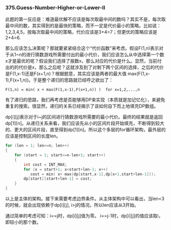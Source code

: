 ### 375.Guess-Number-Higher-or-Lower-II

此题的第一反应是：难道最优解不应该是每次取最中间的数吗？其实不是，每次取最中间的数，其实得到的是最快的策略，而不一定是代价最小的策略。比如说：1,2,3,4,5，按每次取最中间的策略，代价应该是3+4=7；但更优的策略应该是2+4=6.

那么应该怎么决策呢？那就要紧紧结合这个“代价函数”来考虑。假设F(1,n)表示对于从1~n的进行猜数游戏所需要付出的最小代价，我们应该怎么从中选择第一个数x才是最优的呢？假设我们选择了报数x，那么对应的代价是什么。显然，当前付出的的代价是x，那么之后呢？这就涉及到了对剩下两个区间的选择，之后的代价是F(1,x-1)还是F(x+1,n)？根据题意，其实应该是两者的最大值 max(F(1,x-1),F(x+1,n))。于是整个递归的思路就已经呼之欲出了：
```
F(1,n) = min( x + max(F(1,x-1),F(x+1,n)) )  for x=1,2,...,n
```
有了递归的思路，我们再考虑是否能够用DP来实现（本质就是加记忆化），来避免重复的搜索。很显然，递归的关系已经揭示了该如何自下而上地填充DP数组。

dp[i][j]表示对于i~j的区间进行猜数游戏所需要的最小代价。最终的结果就是返回dp[1][n]。从递归关系来看，我们应该先从小的区间片段开始填充，不断得到较大的、更大的区间片段，直至得到dp[1][n]。所以这个多层的for循环架构，最外层的应该是控制区间的长度len。
```cpp
for (len = 1; len<=n; len++)
{
    for (start = 1; start<=n-len+1; start++)
    {
        int cost = INT_MAX;
        for (x = start+1; x<start+len-1; x++)
           cost = min( x+ max(dp[start,x-1],dp[x+1,start+len-1]));
        dp[start][start+len-1] = cost;
    }
}
```
以上是主体的架构。接下来需要考虑边界条件。从主体架构中可以看出，当len<3的时候，就会出现依赖于dp[i][j], i>j的情况。所以len应该从3开始。

通过简单的考虑可知：i==j时，dp[i][j]值为零。 i==j-1时，dp[i][j]的值应该取i，即较小的那个数。
